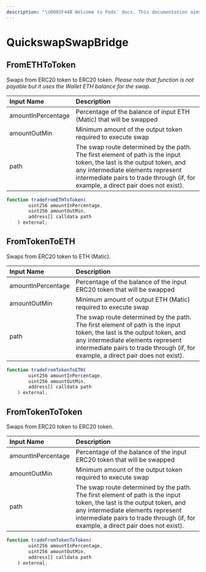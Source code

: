 ```yaml
---
description: "\U0001F44B Welcome to Pods' docs. This documentation aims to provide a high-level overview of the protocol and its existing components."
---
```


# QuickswapSwapBridge

## FromETHToToken

Swaps from ERC20 token to ERC20 token. _Please note that function is not payable but it uses the Wallet ETH balance for the swap._

| Input Name | Description |
| :--- | :--- |
| amountInPercentage | Percentage of the balance of input ETH \(Matic\) that will be swapped |
| amountOutMin | Minimum amount of the output token required to execute swap |
| path | The swap route determined by the path. The first element of path is the input token, the last is the output token, and any intermediate elements represent intermediate pairs to trade through \(if, for example, a direct pair does not exist\). |

```javascript
function tradeFromETHToToken(
        uint256 amountInPercentage,
        uint256 amountOutMin,
        address[] calldata path
    ) external;
```

## FromTokenToETH

Swaps from ERC20 token to ETH \(Matic\).

| Input Name | Description |
| :--- | :--- |
| amountInPercentage | Percentage of the balance of the input ERC20 token that will be swapped |
| amountOutMin | Minimum amount of output ETH \(Matic\) required to execute swap |
| path | The swap route determined by the path. The first element of path is the input token, the last is the output token, and any intermediate elements represent intermediate pairs to trade through \(if, for example, a direct pair does not exist\). |

```javascript
function tradeFromTokenToETH(
        uint256 amountInPercentage,
        uint256 amountOutMin,
        address[] calldata path
    ) external;
```

## FromTokenToToken

Swaps from ERC20 token to ERC20 token.

| Input Name | Description |
| :--- | :--- |
| amountInPercentage | Percentage of the balance of the input ERC20 token that will be swapped |
| amountOutMin | Minimum amount of the output token required to execute swap |
| path | The swap route determined by the path. The first element of path is the input token, the last is the output token, and any intermediate elements represent intermediate pairs to trade through \(if, for example, a direct pair does not exist\). |

```javascript
function tradeFromTokenToToken(
        uint256 amountInPercentage,
        uint256 amountOutMin,
        address[] calldata path
    ) external;
```

